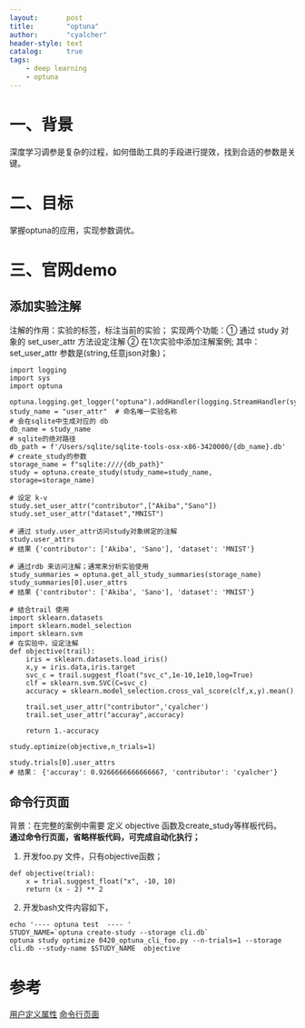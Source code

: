 ```yaml
---
layout:       post
title:        "optuna"
author:       "cyalcher"
header-style: text
catalog:      true
tags:
    - deep learning
    - optuna
---
```


# 一、背景
深度学习调参是复杂的过程，如何借助工具的手段进行提效，找到合适的参数是关键。

# 二、目标
掌握optuna的应用，实现参数调优。
# 三、官网demo
## 添加实验注解
注解的作用：实验的标签，标注当前的实验；
实现两个功能：① 通过 study 对象的 set_user_attr 方法设定注解 ② 在1次实验中添加注解案例;
其中：set_user_attr 参数是(string,任意json对象)；
```
import logging
import sys
import optuna

optuna.logging.get_logger("optuna").addHandler(logging.StreamHandler(sys.stdout))
study_name = "user_attr"  # 命名唯一实验名称
# 会在sqlite中生成对应的 db
db_name = study_name
# sqlite的绝对路径 
db_path = f'/Users/sqlite/sqlite-tools-osx-x86-3420000/{db_name}.db'
# create_study的参数
storage_name = f"sqlite:////{db_path}"
study = optuna.create_study(study_name=study_name, storage=storage_name)

# 设定 k-v
study.set_user_attr("contributor",["Akiba","Sano"])
study.set_user_attr("dataset","MNIST")

# 通过 study.user_attr访问study对象绑定的注解
study.user_attrs
# 结果 {'contributor': ['Akiba', 'Sano'], 'dataset': 'MNIST'}

# 通过rdb 来访问注解；通常来分析实验使用
study_summaries = optuna.get_all_study_summaries(storage_name)
study_summaries[0].user_attrs
# 结果 {'contributor': ['Akiba', 'Sano'], 'dataset': 'MNIST'}

# 结合trail 使用
import sklearn.datasets
import sklearn.model_selection
import sklearn.svm
# 在实验中，设定注解
def objective(trail):
    iris = sklearn.datasets.load_iris()
    x,y = iris.data,iris.target
    svc_c = trail.suggest_float("svc_c",1e-10,1e10,log=True)
    clf = sklearn.svm.SVC(C=svc_c)
    accuracy = sklearn.model_selection.cross_val_score(clf,x,y).mean()

    trail.set_user_attr("contributor",'cyalcher')
    trail.set_user_attr("accuray",accuracy)
    
    return 1.-accuracy

study.optimize(objective,n_trials=1)

study.trials[0].user_attrs
# 结果： {'accuray': 0.9266666666666667, 'contributor': 'cyalcher'}
```
## 命令行页面
背景：在完整的案例中需要 定义 objective 函数及create_study等样板代码。 <br>
**通过命令行页面，省略样板代码，可完成自动化执行；** <br>
1. 开发foo.py 文件，只有objective函数；<br>
```
def objective(trial):
    x = trial.suggest_float("x", -10, 10)
    return (x - 2) ** 2
```
2. 开发bash文件内容如下，
```
echo '---- optuna test  ---- '
STUDY_NAME=`optuna create-study --storage cli.db`
optuna study optimize 0420_optuna_cli_foo.py --n-trials=1 --storage cli.db --study-name $STUDY_NAME  objective
```

# 参考
[用户定义属性](https://optuna.readthedocs.io/zh-cn/latest/tutorial/20_recipes/003_attributes.html)
[命令行页面](https://optuna.readthedocs.io/zh-cn/latest/tutorial/20_recipes/004_cli.html)
